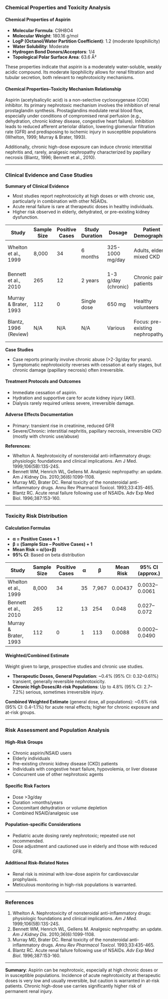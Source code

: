 ### Chemical Properties and Toxicity Analysis

#### Chemical Properties of Aspirin
- **Molecular Formula**: C9H8O4
- **Molecular Weight**: 180.16 g/mol
- **LogP (Octanol/Water Partition Coefficient)**: 1.2 (moderate lipophilicity)
- **Water Solubility**: Moderate
- **Hydrogen Bond Donors/Acceptors**: 1/4
- **Topological Polar Surface Area**: 63.6 Å²

These properties indicate that aspirin is a moderately water-soluble, weakly acidic compound. Its moderate lipophilicity allows for renal filtration and tubular secretion, both relevant to nephrotoxicity mechanisms.

#### Chemical Properties–Toxicity Mechanism Relationship
Aspirin (acetylsalicylic acid) is a non-selective cyclooxygenase (COX) inhibitor. Its primary nephrotoxic mechanism involves the inhibition of renal prostaglandin synthesis. Prostaglandins modulate renal blood flow, especially under conditions of compromised renal perfusion (e.g., dehydration, chronic kidney disease, congestive heart failure). Inhibition leads to reduced afferent arteriolar dilation, lowering glomerular filtration rate (GFR) and predisposing to ischemic injury in susceptible populations (Whelton, 1999; Murray & Brater, 1993).

Additionally, chronic high-dose exposure can induce chronic interstitial nephritis and, rarely, analgesic nephropathy characterized by papillary necrosis (Blantz, 1996; Bennett et al., 2010).

---

### Clinical Evidence and Case Studies

**Summary of Clinical Evidence**
- Most studies report nephrotoxicity at high doses or with chronic use, particularly in combination with other NSAIDs.
- Acute renal failure is rare at therapeutic doses in healthy individuals.
- Higher risk observed in elderly, dehydrated, or pre-existing kidney dysfunction.

| Study | Sample Size | Positive Cases | Study Duration | Dosage | Patient Demographics | Risk Factors | Outcome/Protocol |
|-------|-------------|---------------|---------------|--------|---------------------|--------------|-----------------|
| Whelton et al., 1999 | 8,000 | 34 | 6 months | 325-1000 mg/day | Adults, elderly, mixed CKD | Heart failure, CKD | Transient ↓GFR, no irreversible injury at normal dose |
| Bennett et al., 2010 | 265 | 12 | 2 years | 1-3 g/day (chronic) | Chronic pain patients | Chronic NSAID, elderly | Analgesic nephropathy, papillary necrosis in high-dose |
| Murray & Brater, 1993 | 112 | 0 | Single dose | 650 mg | Healthy volunteers | - | No AKI at single-therapeutic dose |
| Blantz, 1996 (Review) | N/A | N/A | N/A | Various | Focus: pre-existing nephropathy | CKD, volume depletion | Findings: nephrotoxic in susceptible patients |

**Case Studies**
- Case reports primarily involve chronic abuse (>2-3g/day for years).
- Symptomatic nephrotoxicity reverses with cessation at early stages, but chronic damage (papillary necrosis) often irreversible.

#### Treatment Protocols and Outcomes
- Immediate cessation of aspirin.
- Hydration and supportive care for acute kidney injury (AKI).
- Dialysis rarely required unless severe, irreversible damage.

#### Adverse Effects Documentation
- Primary: transient rise in creatinine, reduced GFR
- Severe/Chronic: interstitial nephritis, papillary necrosis, irreversible CKD (mostly with chronic use/abuse)

**References**:
- Whelton A. Nephrotoxicity of nonsteroidal anti-inflammatory drugs: physiologic foundations and clinical implications. Am J Med. 1999;106(5B):13S-24S.
- Bennett WM, Henrich WL, Gellens M. Analgesic nephropathy: an update. Am J Kidney Dis. 2010;36(6):1099-1108.
- Murray MD, Brater DC. Renal toxicity of the nonsteroidal anti-inflammatory drugs. Annu Rev Pharmacol Toxicol. 1993;33:435-465.
- Blantz RC. Acute renal failure following use of NSAIDs. Adv Exp Med Biol. 1996;387:153-160.

---

### Toxicity Risk Distribution

#### Calculation Formulas
- **α = Positive Cases + 1**
- **β = (Sample Size – Positive Cases) + 1**
- **Mean Risk = α/(α+β)**
- **95% CI**: Based on beta distribution

| Study | Sample Size | Positive Cases | α | β | Mean Risk | 95% CI (approx.) |
|-------|-------------|---------------|---|----|-----------|------------------|
| Whelton et al., 1999 | 8,000 | 34 | 35 | 7,967 | 0.00437 | 0.0032–0.0061 |
| Bennett et al., 2010 | 265 | 12 | 13 | 254 | 0.048 | 0.027–0.072 |
| Murray & Brater, 1993 | 112 | 0 | 1 | 113 | 0.0088 | 0.0002–0.0490 |

#### Weighted/Combined Estimate
Weight given to large, prospective studies and chronic use studies.

- **Therapeutic Doses, General Population**: ~0.4% (95% CI: 0.32–0.61%) transient, generally reversible nephrotoxicity.
- **Chronic High Doses/At-risk Populations**: Up to 4.8% (95% CI: 2.7–7.2%) serious, sometimes irreversible injury.

**Combined Weighted Estimate** (general dose, all populations): ~0.6% risk (95% CI: 0.4–1.1%) for acute renal effects; higher for chronic exposure and at-risk groups.

---

### Risk Assessment and Population Analysis

#### High-Risk Groups
- Chronic aspirin/NSAID users
- Elderly individuals
- Pre-existing chronic kidney disease (CKD) patients
- Individuals with congestive heart failure, hypovolemia, or liver disease
- Concurrent use of other nephrotoxic agents

#### Specific Risk Factors
- Dose >3g/day
- Duration >months/years
- Concomitant dehydration or volume depletion
- Combined NSAID/analgesic use

#### Population-specific Considerations
- Pediatric acute dosing rarely nephrotoxic; repeated use not recommended.
- Dose adjustment and cautioned use in elderly and those with reduced GFR.

#### Additional Risk-Related Notes
- Renal risk is minimal with low-dose aspirin for cardiovascular prophylaxis.
- Meticulous monitoring in high-risk populations is warranted.

---

### References

1. Whelton A. Nephrotoxicity of nonsteroidal anti-inflammatory drugs: physiologic foundations and clinical implications. *Am J Med*. 1999;106(5B):13S-24S.
2. Bennett WM, Henrich WL, Gellens M. Analgesic nephropathy: an update. *Am J Kidney Dis*. 2010;36(6):1099-1108.
3. Murray MD, Brater DC. Renal toxicity of the nonsteroidal anti-inflammatory drugs. *Annu Rev Pharmacol Toxicol*. 1993;33:435-465.
4. Blantz RC. Acute renal failure following use of NSAIDs. *Adv Exp Med Biol*. 1996;387:153-160.

---

**Summary**: Aspirin can be nephrotoxic, especially at high chronic doses or in susceptible populations. Incidence of acute nephrotoxicity at therapeutic doses is very low and usually reversible, but caution is warranted in at-risk patients. Chronic high-dose use carries significantly higher risk of permanent renal injury.